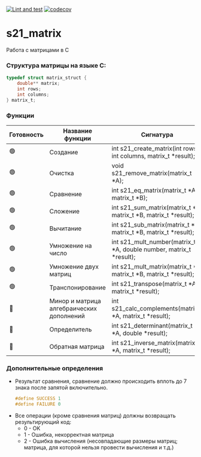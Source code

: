 [![Lint and test](https://github.com/nkiryanov/s21_matrix/actions/workflows/ci.yaml/badge.svg)](https://github.com/nkiryanov/s21_matrix/actions/workflows/ci.yaml) [![codecov](https://codecov.io/gh/nkiryanov/s21_matrix/branch/main/graph/badge.svg?token=V5LV3KVG84)](https://codecov.io/gh/nkiryanov/s21_matrix)

# s21_matrix

Работа с матрицами в C

### Структура матрицы на языке C:

```c
typedef struct matrix_struct {
    double** matrix;
    int rows;
    int columns;
} matrix_t;
```

### Функции
| Готовность | Название функции | Сигнатура |
| - | ------ |------------------------------------------------------------------------------------|
| 🟢 | Создание | int s21_create_matrix(int rows, int columns, matrix_t *result); |
| 🟢 | Очистка | void s21_remove_matrix(matrix_t *A); |
| 🟢 | Сравнение | int s21_eq_matrix(matrix_t *A, matrix_t *B); |
| 🟢 | Сложение | int s21_sum_matrix(matrix_t *A, matrix_t *B, matrix_t *result); |
| 🟢 | Вычитание | int s21_sub_matrix(matrix_t *A, matrix_t *B, matrix_t *result); |
| 🟢 | Умножение на число | int s21_mult_number(matrix_t *A, double number, matrix_t *result); |
| 🟢 | Умножение двух матриц | int s21_mult_matrix(matrix_t *A, matrix_t *B, matrix_t *result); |
| 🟢 | Транспонирование | int s21_transpose(matrix_t *A, matrix_t *result); |
| 🔴 | Минор и матрица алгебраических дополнений | int s21_calc_complements(matrix_t *A, matrix_t *result); |
| 🔴 | Определитель | int s21_determinant(matrix_t *A, double *result); |
| 🔴 | Обратная матрица | int s21_inverse_matrix(matrix_t *A, matrix_t *result); |


### Дополнительные определения
- Результат сравнения, сравнение должно происходить вплоть до 7 знака после запятой включительно.
    ```c
    #define SUCCESS 1
    #define FAILURE 0
    ```
- Все операции (кроме сравнения матриц) должны возвращать результирующий код:  
    - 0 - OK
    - 1 - Ошибка, некорректная матрица
    - 2 - Ошибка вычисления (несовпадающие размеры матриц; матрица, для которой нельзя провести вычисления и т.д.)
